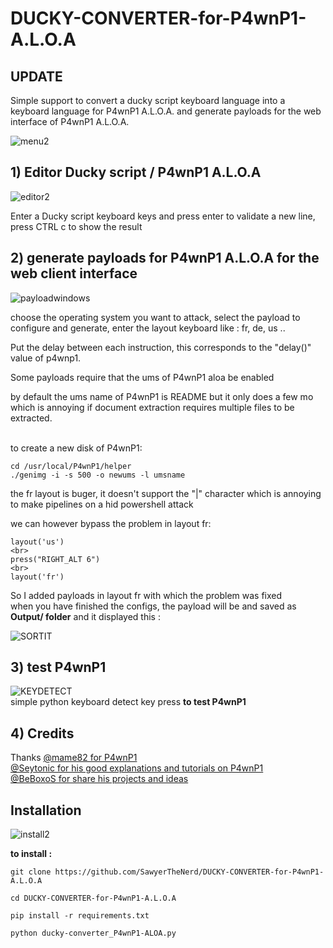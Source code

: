 # DUCKY-CONVERTER-for-P4wnP1-A.L.O.A

## UPDATE

Simple support to convert a ducky script keyboard language into a keyboard language for P4wnP1 A.L.O.A. and generate payloads for the web interface of P4wnP1 A.L.O.A.

![menu2](https://user-images.githubusercontent.com/47247782/59147177-c61a0700-89f8-11e9-8e80-4c1ef1781085.png)
##  1\) Editor Ducky script / P4wnP1 A.L.O.A

![editor2](https://user-images.githubusercontent.com/47247782/59147170-bc909f00-89f8-11e9-859e-72de33597f09.png)

Enter a Ducky script keyboard keys and press enter to validate a new line, press CTRL c to show the result


## 2\) generate payloads for P4wnP1 A.L.O.A for the web client interface

![payloadwindows](https://user-images.githubusercontent.com/47247782/59147178-c914f780-89f8-11e9-8059-9c455cab473f.png)

choose the operating system you want to attack, select the payload to configure and generate, enter the layout keyboard like : fr, de, us ..


Put the delay between each instruction, this corresponds to the "delay()" value of p4wnp1.

Some payloads require that the ums of P4wnP1 aloa be enabled

by default the ums name of P4wnP1 is README but it only does a few mo which is annoying if document extraction requires multiple files to be extracted.

<br>
to create a new disk of P4wnP1: 

```
cd /usr/local/P4wnP1/helper
./genimg -i -s 500 -o newums -l umsname
```

the fr layout is buger, it doesn't support the "|" character which is annoying to make pipelines on a hid powershell attack

we can however bypass the problem in layout fr:
```
layout('us')
<br>
press("RIGHT_ALT 6")
<br>
layout('fr')
```
So I added payloads in layout fr with which the problem was fixed
<br>
when you have finished the configs, the payload will be and saved as **Output/ folder** and it displayed this :

![SORTIT](https://user-images.githubusercontent.com/47247782/59147179-cb775180-89f8-11e9-90f8-787243ebb054.png)
## 3\) test P4wnP1 

![KEYDETECT](https://user-images.githubusercontent.com/47247782/59147175-c31f1680-89f8-11e9-8ef6-71a039842507.png)
<br>simple python keyboard detect key press **to test P4wnP1**

## 4) Credits
Thanks 
       [@mame82 for P4wnP1](https://twitter.com/mame82)
       <br>
       [@Seytonic for his good explanations and tutorials on P4wnP1](https://twitter.com/Seytonic)
       <br>
       [@BeBoxoS for share his projects and ideas](https://twitter.com/BeBoXoS)
       <br>

## Installation

![install2](https://user-images.githubusercontent.com/47247782/59147174-bf8b8f80-89f8-11e9-9288-ff099d72c178.png)

**to install :**

```
git clone https://github.com/SawyerTheNerd/DUCKY-CONVERTER-for-P4wnP1-A.L.O.A

cd DUCKY-CONVERTER-for-P4wnP1-A.L.O.A

pip install -r requirements.txt

python ducky-converter_P4wnP1-ALOA.py
```
